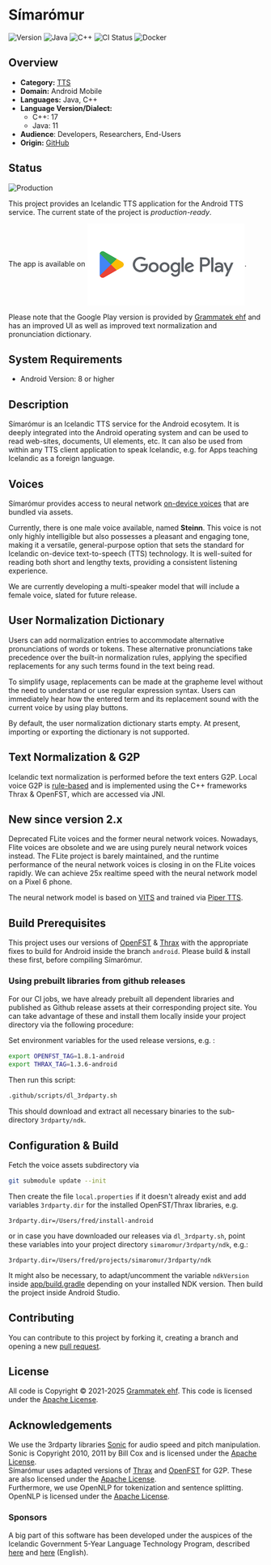 # Símarómur

![Version](https://img.shields.io/badge/Version-M12-darkviolet)
![Java](https://img.shields.io/badge/Java-11-blue?logo=python&logoColor=white)
![C++](https://img.shields.io/badge/C++-17-blue?logo=python&logoColor=white)
![CI Status](https://github.com/icelandic-lt/simaromur/actions/workflows/build.yml/badge.svg)
![Docker](https://img.shields.io/badge/Docker-[unavailable]-red)

## Overview
- **Category:** [TTS](https://github.com/icelandic-lt/icelandic-lt/blob/main/doc/tts.md)
- **Domain:** Android Mobile
- **Languages:** Java, C++
- **Language Version/Dialect:** 
  - C++: 17
  - Java: 11
- **Audience**: Developers, Researchers, End-Users
- **Origin:** [GitHub](https://www.github.com/grammatek(simaromur))

## Status
![Production](https://img.shields.io/badge/Production-darkgreen)

This project provides an Icelandic TTS application for the Android TTS service. The current state of the project is *production-ready*.

The app is available on [<img src="doc/google_play.png" alt="Google Play" style="vertical-align:middle">](https://play.google.com/store/apps/details?id=com.grammatek.simaromur).

Please note that the Google Play version is provided by [Grammatek ehf](https://www.grammatek.com) and has an improved UI as well as improved text normalization and pronunciation dictionary.

## System Requirements
- Android Version: 8 or higher

## Description

Símarómur is an Icelandic TTS service for the Android ecosytem. It is deeply integrated into the Android operating system and can be used to read web-sites, documents, UI elements, etc. It can also be used from within any TTS client application to speak Icelandic, e.g. for Apps teaching Icelandic as a foreign language.

## Voices

Símarómur provides access to neural network [on-device voices](https://github.com/icelandic-lt/simaromur_voices) that are bundled via assets.

Currently, there is one male voice available, named **Steinn**. This voice is not only highly intelligible but also possesses a pleasant and engaging tone, making it a versatile, general-purpose option that sets the standard for Icelandic on-device text-to-speech (TTS) technology. It is well-suited for reading both short and lengthy texts, providing a consistent listening experience.

We are currently developing a multi-speaker model that will include a female voice, slated for
future release.

## User Normalization Dictionary

Users can add normalization entries to accommodate alternative pronunciations of words or tokens. These alternative pronunciations take precedence over the built-in normalization rules, applying the specified replacements for any such terms found in the text being read.

To simplify usage, replacements can be made at the grapheme level without the need to understand or use regular expression syntax. Users can immediately hear how the entered term and its replacement sound with the current voice by using play buttons.

By default, the user normalization dictionary starts empty. At present, importing or exporting the dictionary is not supported.

## Text Normalization & G2P

Icelandic text normalization is performed before the text enters G2P.
Local voice G2P is [rule-based](https://github.com/icelandic-lt/g2p-thrax) and is implemented using the C++
frameworks Thrax & OpenFST, which are accessed via JNI.

## New since version 2.x
Deprecated FLite voices and the former neural network voices. Nowadays, Flite voices are obsolete and we are using purely neural network voices instead. The FLite project is barely maintained, and the runtime performance of the neural network voices is closing in on the FLite voices rapidly.
We can achieve 25x realtime speed with the neural network model on a Pixel 6 phone.

The neural network model is based on [VITS](https://github.com/jaywalnut310/vits) and trained via [Piper TTS](https://github.com/rhasspy/piper). 

## Build Prerequisites

This project uses our versions of [OpenFST](https://github.com/icelandic-lt/openfst) & [Thrax](https://github.com/icelandic-lt/thrax) with the appropriate fixes to build for Android inside the branch `android`. Please build & install these first, before compiling Símarómur.

### Using prebuilt libraries from github releases

For our CI jobs, we have already prebuilt all dependent libraries and published as Github release assets at their corresponding project site. You can take advantage of these and install them locally inside your project directory via the following procedure:

Set environment variables for the used release versions, e.g. :

```bash
export OPENFST_TAG=1.8.1-android
export THRAX_TAG=1.3.6-android
```

Then run this script:

```bash
.github/scripts/dl_3rdparty.sh
```

This should download and extract all necessary binaries to the sub-directory `3rdparty/ndk`.

## Configuration & Build

Fetch the voice assets subdirectory via

```bash
git submodule update --init
```

Then create the file `local.properties` if it doesn't already exist and add variables `3rdparty.dir` for the installed OpenFST/Thrax libraries, e.g.

```text
3rdparty.dir=/Users/fred/install-android
```

or in case you have downloaded our releases via `dl_3rdparty.sh`, point these variables into your project directory `simaromur/3rdparty/ndk`, e.g.:

```text
3rdparty.dir=/Users/fred/projects/simaromur/3rdparty/ndk
```

It might also be necessary, to adapt/uncomment the variable `ndkVersion` inside
[app/build.gradle](app/build.gradle) depending on your installed NDK version. Then build the project inside Android Studio.

## Contributing

You can contribute to this project by forking it, creating a branch and opening a new
[pull request](https://github.com/icelandic-lt/simaromur/pulls).

## License

All code is Copyright © 2021-2025 [Grammatek ehf](https://www.grammatek.com). This code is licensed under the [Apache License](LICENSE-APACHE2).

## Acknowledgements
We use the 3rdparty libraries [Sonic](https://github.com/waywardgeek/sonic) for audio speed and pitch manipulation.
Sonic is Copyright 2010, 2011 by Bill Cox and is licensed under the [Apache License](LICENSE-APACHE2).<br>
Símarómur uses adapted versions of [Thrax](https://www.openfst.org/twiki/bin/view/GRM/Thrax) and [OpenFST](https://www.openfst.org/twiki/bin/view/FST/WebHome) for G2P. These are also licensed under the [Apache License](LICENSE-APACHE2). <br>
Furthermore, we use OpenNLP for tokenization and sentence splitting. OpenNLP is licensed under the [Apache License](LICENSE-APACHE2).

### Sponsors
A big part of this software has been developed under the auspices of the Icelandic Government 5-Year Language Technology Program, described [here](https://www.stjornarradid.is/lisalib/getfile.aspx?itemid=56f6368e-54f0-11e7-941a-005056bc530c) and [here](https://clarin.is/media/uploads/mlt-en.pdf) (English).
